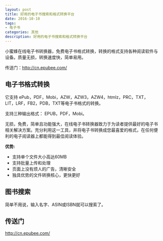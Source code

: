 ```yaml
---
layout: post
title: 好用的电子书搜索和格式转换平台
date: 2016-10-10
tags:
- 电子书
categories: 其他
description: 好用的电子书搜索和格式转换平台
---
```


小蜜蜂在线电子书转换器，免费电子书格式转换，转换的格式支持各种阅读软件与设备。质量无损，转换速度快，简单易用。

传送门：http://cn.epubee.com/

## 电子书格式转换

它支持 ePub，PDF，Mobi，AZW，AZW3，AZW4，htmlz，PRC，TXT，LIT，LRF，FB2，PDB，TXT等电子书格式的转换。

支持三种输出格式： EPUB，PDF，Mobi。

无损，免费，简单且功能强大，在线电子书转换器致力于为读者提供最好的电子书相关解决方案。充分利用这一工具，并将电子书转换成您最喜爱的格式，在任何便利的电子阅读器上都能得到最佳阅读体验。

**优势:**

* 支持单个文件大小高达60MB
* 支持批量上传和处理
* 页面上没有烦人的广告，清晰安全
* 独具优势的文件转换核心，更快更好

## 图书搜索

简单不用说，输入名字、ASIN或ISBN就可以搜索了。

## 传送门

http://cn.epubee.com/